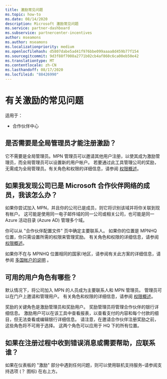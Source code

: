 ```yaml
---
title: 激励常见问题
ms.topic: how-to
ms.date: 08/14/2020
description: Microsoft 激励常见问题
ms.service: partner-dashboard
ms.subservice: partnercenter-incentives
author: mseamons
ms.author: mseamons
ms.localizationpriority: medium
ms.openlocfilehash: d5807dabe5ad41f976bbe099aaaa8d459b77f154
ms.sourcegitcommit: 9d3f88f7008a2771b02cb4af860c6ca00eb50e42
ms.translationtype: MT
ms.contentlocale: zh-CN
ms.lasthandoff: 08/17/2020
ms.locfileid: "88426990"
---
```

# <a name="frequently-asked-questions-on-incentives"></a>有关激励的常见问题

适用于：

- 合作伙伴中心

## <a name="do-i-need-to-be-the-global-admin-to-enroll-in-incentives"></a>是否需要是全局管理员才能注册激励？

它不需要是全局管理员。MPN 管理员可以邀请其他用户注册，以使其成为激励管理员，而全局管理员可以设置新的用户帐户。 若要通过此工具管理公司的奖励，无需成为全局管理员。有关角色和权限的详细信息，请参阅 [权限概述](permissions-overview.md)。

## <a name="what-do-i-need-to-do-if-i-find-my-company-is-already-a-member-of-the-microsoft-partner-network"></a>如果我发现公司已是 Microsoft 合作伙伴网络的成员，我该怎么办？

如果你尝试加入 MPN，并且你的公司已是成员，则它将识别该域并将你关联到现有帐户。 这可能是使用同一电子邮件域的同一公司或相关公司，也可能是同一 Azure 活动目录 (Azure AD) 管理多个域。

你可以从 "合作伙伴配置文件" 页中确定主要联系人。 如果你的位置是 MPNHQ 位置，你只需设置所需的权限来管理奖励。 有关角色和权限的详细信息，请参阅 [权限概述](permissions-overview.md)。

如果你不在与 MPNHQ 位置相同的国家/地区，请参阅有关此方案的详细信息，请参阅 [多国帐户的说明](https://support.microsoft.com/help/4515619/special-considerations-for-multi-national-partners-joining-the-microso) 。

## <a name="what-user-roles-are-available"></a>可用的用户角色有哪些？

默认情况下，将公司加入 MPN 的人员成为主要联系人和 MPN 管理员。 管理员可以在门户上邀请和管理用户。 有关角色和权限的详细信息，请参阅 [权限概述](permissions-overview.md)。

奖励的关键角色是激励管理员和奖励用户。 奖励管理员将管理合作伙伴的银行详细信息。 激励用户可以在该工具中查看报表，以查看支付的内容和每个付款的细目，但无法查看或编辑银行详细信息。 请注意，在邀请合作伙伴注册奖励之前，这些角色将不可用于选择。 这两个角色可以应用于 HQ 下的所有位置。

## <a name="who-should-i-contact-if-i-get-an-error-message-or-need-help-during-the-enrollment-process"></a>如果在注册过程中收到错误消息或需要帮助，应联系谁？

如果在仪表板的 "激励" 部分中遇到任何问题，则可以使用联机支持服务–请参阅支持选项 (？ 图标) 在右上方。
